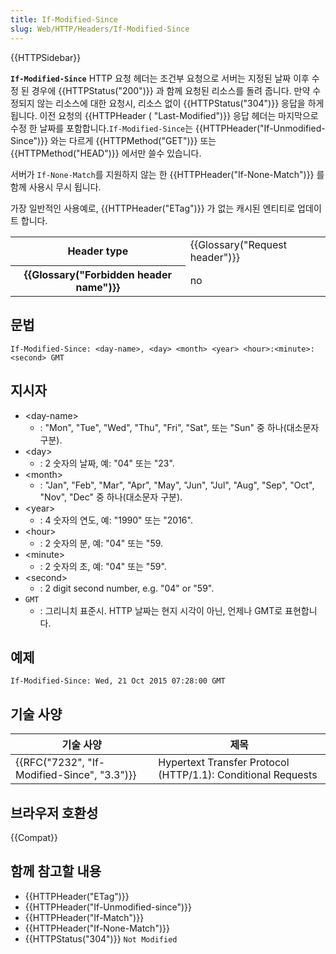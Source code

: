 ```yaml
---
title: If-Modified-Since
slug: Web/HTTP/Headers/If-Modified-Since
---
```


{{HTTPSidebar}}

**`If-Modified-Since`** HTTP 요청 헤더는 조건부 요청으로 서버는 지정된 날짜 이후 수정 된 경우에 {{HTTPStatus("200")}} 과 함께 요청된 리소스를 돌려 줍니다. 만약 수정되지 않는 리소스에 대한 요청시, 리소스 없이 {{HTTPStatus("304")}} 응답을 하게 됩니다. 이전 요청의 {{HTTPHeader ( "Last-Modified")}} 응답 헤더는 마지막으로 수정 한 날짜를 포함합니다.`If-Modified-Since`는 {{HTTPHeader("If-Unmodified-Since")}} 와는 다르게 {{HTTPMethod("GET")}} 또는 {{HTTPMethod("HEAD")}} 에서만 쓸수 있습니다.

서버가 `If-None-Match`를 지원하지 않는 한 {{HTTPHeader("If-None-Match")}} 를 함께 사용시 무시 됩니다.

가장 일반적인 사용예로, {{HTTPHeader("ETag")}} 가 없는 캐시된 엔티티로 업데이트 합니다.

<table class="properties">
  <tbody>
    <tr>
      <th scope="row">Header type</th>
      <td>{{Glossary("Request header")}}</td>
    </tr>
    <tr>
      <th scope="row">{{Glossary("Forbidden header name")}}</th>
      <td>no</td>
    </tr>
  </tbody>
</table>

## 문법

```
If-Modified-Since: <day-name>, <day> <month> <year> <hour>:<minute>:<second> GMT
```

## 지시자

- \<day-name>
  - : "Mon", "Tue", "Wed", "Thu", "Fri", "Sat", 또는 "Sun" 중 하나(대소문자 구분).
- \<day>
  - : 2 숫자의 날짜, 예: "04" 또는 "23".
- \<month>
  - : "Jan", "Feb", "Mar", "Apr", "May", "Jun", "Jul", "Aug", "Sep", "Oct", "Nov", "Dec" 중 하나(대소문자 구분).
- \<year>
  - : 4 숫자의 연도, 예: "1990" 또는 "2016".
- \<hour>
  - : 2 숫자의 분, 예: "04" 또는 "59.
- \<minute>
  - : 2 숫자의 초, 예: "04" 또는 "59".
- \<second>
  - : 2 digit second number, e.g. "04" or "59".
- `GMT`
  - : 그리니치 표준시. HTTP 날짜는 현지 시각이 아닌, 언제나 GMT로 표현합니다.

## 예제

```
If-Modified-Since: Wed, 21 Oct 2015 07:28:00 GMT
```

## 기술 사양

| 기술 사양                                                | 제목                                                         |
| -------------------------------------------------------- | ------------------------------------------------------------ |
| {{RFC("7232", "If-Modified-Since", "3.3")}} | Hypertext Transfer Protocol (HTTP/1.1): Conditional Requests |

## 브라우저 호환성

{{Compat}}

## 함께 참고할 내용

- {{HTTPHeader("ETag")}}
- {{HTTPHeader("If-Unmodified-since")}}
- {{HTTPHeader("If-Match")}}
- {{HTTPHeader("If-None-Match")}}
- {{HTTPStatus("304")}} `Not Modified`
